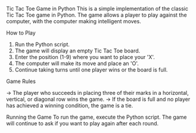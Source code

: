 Tic Tac Toe Game in Python
This is a simple implementation of the classic Tic Tac Toe game in Python. The game allows a player to play against the computer, with the computer making intelligent moves.

How to Play

1. Run the Python script.
2. The game will display an empty Tic Tac Toe board.
3. Enter the position (1-9) where you want to place your 'X'.
4. The computer will make its move and place an 'O'.
5. Continue taking turns until one player wins or the board is full.

Game Rules

-> The player who succeeds in placing three of their marks in a horizontal, vertical, or diagonal row wins the game.
-> If the board is full and no player has achieved a winning condition, the game is a tie. 

Running the Game
To run the game, execute the Python script. The game will continue to ask if you want to play again after each round.


